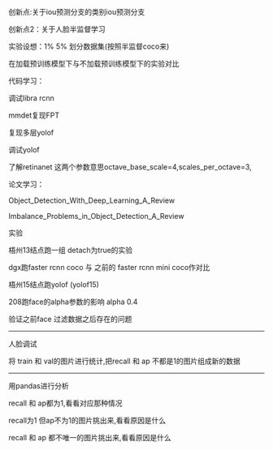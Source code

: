 创新点:关于iou预测分支的类别iou预测分支

创新点2：关于人脸半监督学习

实验设想：1% 5% 划分数据集(按照半监督coco来)

在加载预训练模型下与不加载预训练模型下的实验对比

代码学习：

调试libra rcnn

mmdet复现FPT

复现多层yolof

调试yolof

了解retinanet 这两个参数意思octave_base_scale=4,scales_per_octave=3,

论文学习：

Object_Detection_With_Deep_Learning_A_Review

Imbalance_Problems_in_Object_Detection_A_Review


实验

梧州13结点跑一组 detach为true的实验

dgx跑faster rcnn coco 与 之前的 faster rcnn mini coco作对比

梧州15结点跑yolof (yolof15)

208跑face的alpha参数的影响 alpha 0.4

验证之前face 过滤数据之后存在的问题

----------------------------------------------------------
人脸调试

将 train 和 val的图片进行统计,把recall 和 ap 不都是1的图片组成新的数据

-------------------------------------------------------------------
用pandas进行分析

recall 和 ap都为1,看看对应那种情况

recall为1 但ap不为1的图片挑出来,看看原因是什么

recall 和 ap 都不唯一的图片挑出来,看看原因是什么

